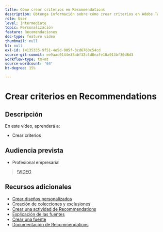 ```yaml
---
title: Cómo crear criterios en Recommendations
description: Obtenga información sobre cómo crear criterios en Adobe Target Recommendations
role: User
level: Intermediate
topic: Personalización
feature: Recomendaciones
doc-type: feature video
thumbnail: null
kt: null
exl-id: 14135335-9f51-4e5d-905f-3cd6760c54cd
source-git-commit: ee9aac0144e35abf32c5d8eafe10a013bf30d8d3
workflow-type: tm+mt
source-wordcount: '64'
ht-degree: 15%

---
```


# Crear criterios en Recommendations

## Descripción

En este vídeo, aprenderá a:

* Crear criterios

## Audiencia prevista

* Profesional empresarial

>[!VIDEO](https://video.tv.adobe.com/v/27694?quality=12)

## Recursos adicionales

* [Crear diseños personalizados](create-custom-designs.md)
* [Creación de colecciones y exclusiones](create-collections-and-exclusions.md)
* [Crear una actividad de Recommendations](create-a-recommendations-activity.md)
* [Explicación de las fuentes](understanding-feeds.md)
* [Crear una fuente](create-a-feed.md)
* [Documentación de Recommendations](https://docs.adobe.com/content/help/en/target/using/recommendations/recommendations.html)
